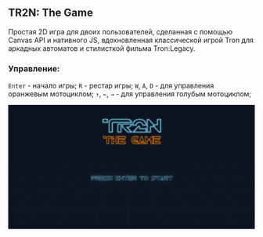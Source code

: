 ## TR2N: The Game

Простая 2D игра для двоих пользователей, сделанная с помощью Canvas API и нативного JS, вдохновленная классической игрой Tron для аркадных автоматов и стилисткой фильма Tron:Legacy.

### Управление:

`Enter` - начало игры;
`R` - рестар игры;
`W`, `A`, `D` - для управления оранжевым мотоциклом;
`↑`, `←`, `→` - для управления голубым мотоциклом;

![](https://github.com/neretin-trike/tr2n/blob/master/screenshot.PNG)
